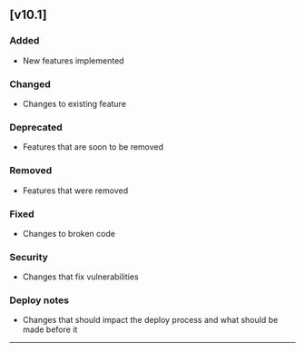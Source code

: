 ## [v10.1]
### Added
- New features implemented

### Changed
- Changes to existing feature

### Deprecated
- Features that are soon to be removed

### Removed
- Features that were removed

### Fixed
- Changes to broken code

### Security
- Changes that fix vulnerabilities

### Deploy notes
- Changes that should impact the deploy process and what should be made before it

---
